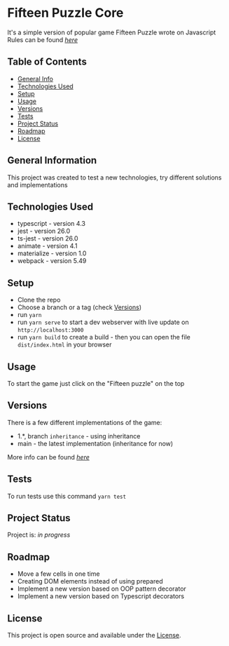 # Fifteen Puzzle Core
It's a simple version of popular game Fifteen Puzzle wrote on Javascript
Rules can be found [_here_](https://en.wikipedia.org/wiki/15_puzzle)


## Table of Contents
* [General Info](#general-information)
* [Technologies Used](#technologies-used)
* [Setup](#setup)
* [Usage](#usage)
* [Versions](#versions)
* [Tests](#tests)
* [Project Status](#project-status)
* [Roadmap](#roadmap)
* [License](#license)


## General Information
This project was created to test a new technologies, try different solutions and implementations


## Technologies Used
- typescript - version 4.3
- jest - version 26.0
- ts-jest - version 26.0
- animate - version 4.1
- materialize - version 1.0
- webpack - version 5.49


## Setup
- Clone the repo
- Choose a branch or a tag (check [Versions](#versions))
- run ```yarn```
- run ```yarn serve``` to start a dev webserver with live update on ```http://localhost:3000```
- run ```yarn build``` to create a build - then you can open the file ```dist/index.html``` in your browser


## Usage
To start the game just click on the "Fifteen puzzle" on the top


## Versions
There is a few different implementations of the game:
- 1.*, branch `inheritance` - using inheritance
- main - the latest implementation (inheritance for now)

More info can be found [_here_](https://github.com/DevilRep/fifteen-puzzle-ts/wiki)

## Tests
To run tests use this command ```yarn test```


## Project Status
Project is: _in progress_


## Roadmap
* Move a few cells in one time
* Creating DOM elements instead of using prepared 
* Implement a new version based on OOP pattern decorator
* Implement a new version based on Typescript decorators


## License
This project is open source and available under the [License](https://github.com/DevilRep/fifteen-puzzle/blob/main/LICENSE).

